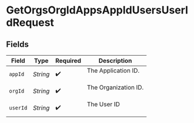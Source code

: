 # GetOrgsOrgIdAppsAppIdUsersUserIdRequest


## Fields

| Field                  | Type                   | Required               | Description            |
| ---------------------- | ---------------------- | ---------------------- | ---------------------- |
| `appId`                | *String*               | :heavy_check_mark:     | The Application ID.<br/><br/> |
| `orgId`                | *String*               | :heavy_check_mark:     | The Organization ID.<br/><br/> |
| `userId`               | *String*               | :heavy_check_mark:     | The User ID<br/><br/>  |
